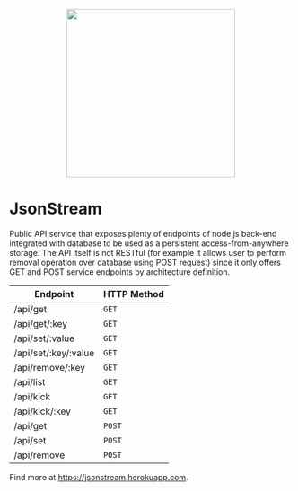 <p align="center"><img src="https://i.imgur.com/lBieCZn.png" width="300"></p>

# JsonStream

Public API service that exposes plenty of endpoints of node.js back-end integrated with database to be used as a persistent access-from-anywhere storage. The API itself is not RESTful (for example it allows user to perform removal operation over database using POST request) since it only offers GET and POST service endpoints by architecture definition.

| Endpoint  |  HTTP Method |
| ------------- | ------------- |
| /api/get  | `GET`  |
| /api/get/:key  | `GET` |
| /api/set/:value  | `GET`  |
| /api/set/:key/:value  | `GET` |
| /api/remove/:key  | `GET` |
| /api/list | `GET` |
| /api/kick  | `GET` |
| /api/kick/:key  | `GET` |
| /api/get | `POST` |
| /api/set | `POST` |
| /api/remove | `POST` |

Find more at https://jsonstream.herokuapp.com.
